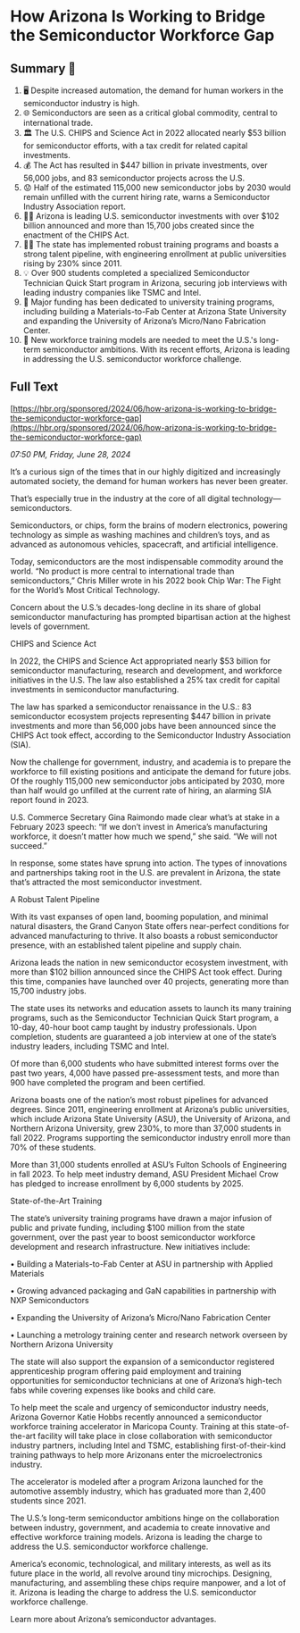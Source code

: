 # How Arizona Is Working to Bridge the Semiconductor Workforce Gap

## Summary 🤖

1. 🖥️ Despite increased automation, the demand for human workers in the semiconductor industry is high. 
2. 🌐 Semiconductors are seen as a critical global commodity, central to international trade.
3. 🏛️ The U.S. CHIPS and Science Act in 2022 allocated nearly $53 billion for semiconductor efforts, with a tax credit for related capital investments.
4. 💰 The Act has resulted in $447 billion in private investments, over 56,000 jobs, and 83 semiconductor projects across the U.S.
5. 😟 Half of the estimated 115,000 new semiconductor jobs by 2030 would remain unfilled with the current hiring rate, warns a Semiconductor Industry Association report.
6. 🙋‍♂️ Arizona is leading U.S. semiconductor investments with over $102 billion announced and more than 15,700 jobs created since the enactment of the CHIPS Act.
7. 👩‍🎓 The state has implemented robust training programs and boasts a strong talent pipeline, with engineering enrollment at public universities rising by 230% since 2011.
8. 💡 Over 900 students completed a specialized Semiconductor Technician Quick Start program in Arizona, securing job interviews with leading industry companies like TSMC and Intel.
9. 🏫 Major funding has been dedicated to university training programs, including building a Materials-to-Fab Center at Arizona State University and expanding the University of Arizona’s Micro/Nano Fabrication Center.
10. 👥 New workforce training models are needed to meet the U.S.'s long-term semiconductor ambitions. With its recent efforts, Arizona is leading in addressing the U.S. semiconductor workforce challenge.

## Full Text

[https://hbr.org/sponsored/2024/06/how-arizona-is-working-to-bridge-the-semiconductor-workforce-gap](https://hbr.org/sponsored/2024/06/how-arizona-is-working-to-bridge-the-semiconductor-workforce-gap)

*07:50 PM, Friday, June 28, 2024*

It’s a curious sign of the times that in our highly digitized and increasingly automated society, the demand for human workers has never been greater.

That’s especially true in the industry at the core of all digital technology—semiconductors.

Semiconductors, or chips, form the brains of modern electronics, powering technology as simple as washing machines and children’s toys, and as advanced as autonomous vehicles, spacecraft, and artificial intelligence.

Today, semiconductors are the most indispensable commodity around the world. “No product is more central to international trade than semiconductors,” Chris Miller wrote in his 2022 book Chip War: The Fight for the World’s Most Critical Technology.

Concern about the U.S.’s decades-long decline in its share of global semiconductor manufacturing has prompted bipartisan action at the highest levels of government.

CHIPS and Science Act

In 2022, the CHIPS and Science Act appropriated nearly $53 billion for semiconductor manufacturing, research and development, and workforce initiatives in the U.S. The law also established a 25% tax credit for capital investments in semiconductor manufacturing.

The law has sparked a semiconductor renaissance in the U.S.: 83 semiconductor ecosystem projects representing $447 billion in private investments and more than 56,000 jobs have been announced since the CHIPS Act took effect, according to the Semiconductor Industry Association (SIA).

Now the challenge for government, industry, and academia is to prepare the workforce to fill existing positions and anticipate the demand for future jobs. Of the roughly 115,000 new semiconductor jobs anticipated by 2030, more than half would go unfilled at the current rate of hiring, an alarming SIA report found in 2023.

U.S. Commerce Secretary Gina Raimondo made clear what’s at stake in a February 2023 speech: “If we don’t invest in America’s manufacturing workforce, it doesn’t matter how much we spend,” she said. “We will not succeed.”

In response, some states have sprung into action. The types of innovations and partnerships taking root in the U.S. are prevalent in Arizona, the state that’s attracted the most semiconductor investment.

A Robust Talent Pipeline

With its vast expanses of open land, booming population, and minimal natural disasters, the Grand Canyon State offers near-perfect conditions for advanced manufacturing to thrive. It also boasts a robust semiconductor presence, with an established talent pipeline and supply chain.

Arizona leads the nation in new semiconductor ecosystem investment, with more than $102 billion announced since the CHIPS Act took effect. During this time, companies have launched over 40 projects, generating more than 15,700 industry jobs.

The state uses its networks and education assets to launch its many training programs, such as the Semiconductor Technician Quick Start program, a 10-day, 40-hour boot camp taught by industry professionals. Upon completion, students are guaranteed a job interview at one of the state’s industry leaders, including TSMC and Intel.

Of more than 6,000 students who have submitted interest forms over the past two years, 4,000 have passed pre-assessment tests, and more than 900 have completed the program and been certified.

Arizona boasts one of the nation’s most robust pipelines for advanced degrees. Since 2011, engineering enrollment at Arizona’s public universities, which include Arizona State University (ASU), the University of Arizona, and Northern Arizona University, grew 230%, to more than 37,000 students in fall 2022. Programs supporting the semiconductor industry enroll more than 70% of these students.

More than 31,000 students enrolled at ASU’s Fulton Schools of Engineering in fall 2023. To help meet industry demand, ASU President Michael Crow has pledged to increase enrollment by 6,000 students by 2025.

State-of-the-Art Training

The state’s university training programs have drawn a major infusion of public and private funding, including $100 million from the state government, over the past year to boost semiconductor workforce development and research infrastructure. New initiatives include:

• Building a Materials-to-Fab Center at ASU in partnership with Applied Materials

• Growing advanced packaging and GaN capabilities in partnership with NXP Semiconductors

• Expanding the University of Arizona’s Micro/Nano Fabrication Center

• Launching a metrology training center and research network overseen by Northern Arizona University

The state will also support the expansion of a semiconductor registered apprenticeship program offering paid employment and training opportunities for semiconductor technicians at one of Arizona’s high-tech fabs while covering expenses like books and child care.

To help meet the scale and urgency of semiconductor industry needs, Arizona Governor Katie Hobbs recently announced a semiconductor workforce training accelerator in Maricopa County. Training at this state-of-the-art facility will take place in close collaboration with semiconductor industry partners, including Intel and TSMC, establishing first-of-their-kind training pathways to help more Arizonans enter the microelectronics industry.

The accelerator is modeled after a program Arizona launched for the automotive assembly industry, which has graduated more than 2,400 students since 2021.

The U.S.’s long-term semiconductor ambitions hinge on the collaboration between industry, government, and academia to create innovative and effective workforce training models. Arizona is leading the charge to address the U.S. semiconductor workforce challenge.

America’s economic, technological, and military interests, as well as its future place in the world, all revolve around tiny microchips. Designing, manufacturing, and assembling these chips require manpower, and a lot of it. Arizona is leading the charge to address the U.S. semiconductor workforce challenge.

Learn more about Arizona’s semiconductor advantages.

